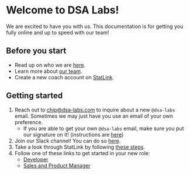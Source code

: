# Welcome to DSA Labs!

We are excited to have you with us. This documentation is for getting you fully online and up to speed with our team!

## Before you start

- Read up on who we are [here](https://www.dsa-labs.com).
- Learn more about [our team](https://www.dsa-labs.com/team).
- Create a new coach account on [StatLink](https://statlink.io/register).

## Getting started

1. Reach out to [chip@dsa-labs.com](mailto:chip@dsa-labs.com) to inquire about a new `@dsa-labs` email. Sometimes we may just have you use an email of your own preference.
    - If you are able to get your own `@dsa-labs` email, make sure you put our signature on it! (instructions are [here](./docs/EmailSignature.md))
2. Join our Slack channel! You can do so [here](https://join.slack.com/t/developmental-s7f3137/shared_invite/zt-2odwli8w4-KRa0U6D_KXWjM1mGurqToQ).
3. Take a look through StatLink by following [these steps](./docs/StatLinkRunthrough.md).
4. Follow one of these links to get started in your new role:
    - [Developer](./docs/DeveloperOnboarding.md)
    - [Sales and Product Manager](.docs/SalesProductManagerOnboarding.md)
    
